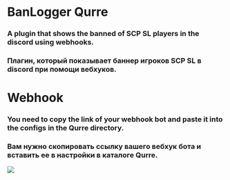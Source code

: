 # BanLogger Qurre
### A plugin that shows the banned of SCP SL players in the discord using webhooks.
### Плагин, который показывает баннер игроков SCP SL в discord при помощи вебхуков.
# Webhook
### You need to copy the link of your webhook bot and paste it into the configs in the Qurre directory.
### Вам нужно скопировать ссылку вашего вебхук бота и вставить ее в настройки в каталоге Qurre.
![](https://github.com/KoT0XleB/BanLogger/blob/main/Discord.png?raw=true)
